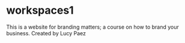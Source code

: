 # workspaces1

This is a website for branding matters; a course on how to brand your business.
Created by Lucy Paez
